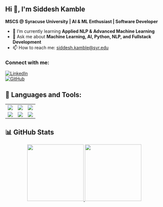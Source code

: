 ## Hi 👋, I'm Siddesh Kamble  
**MSCS @ Syracuse University | AI & ML Enthusiast | Software Developer**  

- 🌱 I’m currently learning **Applied NLP & Advanced Machine Learning**  
- 💬 Ask me about **Machine Learning, AI, Python, NLP, and Fullstack Development**  
- 📫 How to reach me: [siddesh.kamble@syr.edu](mailto:siddesh.kamble@syr.edu)  

### Connect with me:  
[![LinkedIn](https://img.shields.io/badge/LinkedIn-blue?style=flat&logo=linkedin)](https://linkedin.com/in/siddeshkamble)  
[![GitHub](https://img.shields.io/badge/GitHub-black?style=flat&logo=github)](https://github.com/SiddeshKamble)  

## 🚀 Languages and Tools:

<table>
  <tr>
    <td align="center"><img src="https://img.shields.io/badge/Python-3776AB?style=flat&logo=python&logoColor=white"></td>
    <td align="center"><img src="https://img.shields.io/badge/Java-007396?style=flat&logo=java&logoColor=white"></td>
    <td align="center"><img src="https://img.shields.io/badge/React-61DAFB?style=flat&logo=react&logoColor=black"></td>
  </tr>
  <tr>
    <td align="center"><img src="https://img.shields.io/badge/Django-092E20?style=flat&logo=django&logoColor=white"></td>
    <td align="center"><img src="https://img.shields.io/badge/GCP-4285F4?style=flat&logo=google-cloud&logoColor=white"></td>
    <td align="center"><img src="https://img.shields.io/badge/AWS-FF9900?style=flat&logo=amazon-aws&logoColor=white"></td>
  </tr>
</table>

## 📊 GitHub Stats  

<div align="center">
  <a href="https://github.com/SiddeshKamble">
    <img height="180em" src="https://github-readme-stats.vercel.app/api?username=SiddeshKamble&show_icons=true&theme=dark&count_private=true"/>
    <img height="180em" src="https://github-readme-stats.vercel.app/api/top-langs/?username=SiddeshKamble&layout=compact&theme=dark"/>
  </a>
</div>

